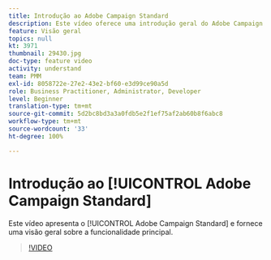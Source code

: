 ```yaml
---
title: Introdução ao Adobe Campaign Standard
description: Este vídeo oferece uma introdução geral do Adobe Campaign Standard.
feature: Visão geral
topics: null
kt: 3971
thumbnail: 29430.jpg
doc-type: feature video
activity: understand
team: PMM
exl-id: 8058722e-27e2-43e2-bf60-e3d99ce90a5d
role: Business Practitioner, Administrator, Developer
level: Beginner
translation-type: tm+mt
source-git-commit: 5d2bc8bd3a3a0fdb5e2f1ef75af2ab60b8f6abc8
workflow-type: tm+mt
source-wordcount: '33'
ht-degree: 100%

---
```


# Introdução ao [!UICONTROL Adobe Campaign Standard]

Este vídeo apresenta o [!UICONTROL Adobe Campaign Standard] e fornece uma visão geral sobre a funcionalidade principal.

>[!VIDEO](https://video.tv.adobe.com/v/29430?quality=12)
